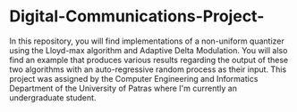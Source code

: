 # Digital-Communications-Project-
In this repository, you will find implementations of a non-uniform quantizer using the Lloyd-max algorithm and Adaptive Delta Modulation. 
You will also find an example that produces various results regarding the output of these two algorithms with an auto-regressive random process as their input. 
This project was assigned by the Computer Engineering and Informatics Department of the University of Patras where I'm currently an undergraduate student.
